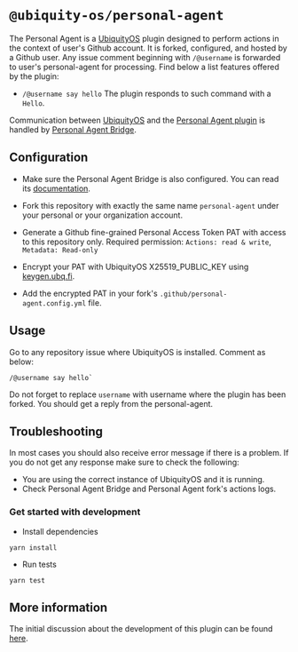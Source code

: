 # `@ubiquity-os/personal-agent`

The Personal Agent is a [UbiquityOS](https://github.com/apps/ubiquity-os) plugin designed to perform actions in the context of user's Github account. It is forked, configured, and hosted by a Github user. Any issue comment beginning with `/@username` is forwarded to user's personal-agent for processing. Find below a list features offered by the plugin:

- `/@username say hello`
  The plugin responds to such command with a `Hello`.

Communication between [UbiquityOS](https://github.com/apps/ubiquity-os) and the [Personal Agent plugin](https://github.com/EresDevOrg/personal-agent) is handled by [Personal Agent Bridge](https://github.com/EresDevOrg/personal-agent-bridge).

## Configuration

- Make sure the Personal Agent Bridge is also configured. You can read its [documentation](https://github.com/EresDevOrg/personal-agent-bridge/blob/plugin-pa-bridge/README.md).

- Fork this repository with exactly the same name `personal-agent` under your personal or your organization account.

- Generate a Github fine-grained Personal Access Token PAT with access to this repository only. Required permission: `Actions: read & write`, `Metadata: Read-only`

- Encrypt your PAT with UbiquityOS X25519_PUBLIC_KEY using [keygen.ubq.fi](https://keygen.ubq.fi/).

- Add the encrypted PAT in your fork's `.github/personal-agent.config.yml` file.

## Usage

Go to any repository issue where UbiquityOS is installed. Comment as below:

```
/@username say hello`
```

Do not forget to replace `username` with username where the plugin has been forked. You should get a reply from the personal-agent.

## Troubleshooting

In most cases you should also receive error message if there is a problem. If you do not get any response make sure to check the following:

- You are using the correct instance of UbiquityOS and it is running.
- Check Personal Agent Bridge and Personal Agent fork's actions logs.

### Get started with development

- Install dependencies

```
yarn install
```

- Run tests

```
yarn test
```

## More information

The initial discussion about the development of this plugin can be found [here](https://github.com/ubiquity-os/plugins-wishlist/issues/3).
